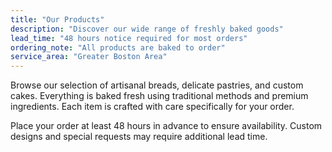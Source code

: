 ```yaml
---
title: "Our Products"
description: "Discover our wide range of freshly baked goods"
lead_time: "48 hours notice required for most orders"
ordering_note: "All products are baked to order"
service_area: "Greater Boston Area"
---
```


Browse our selection of artisanal breads, delicate pastries, and custom cakes. Everything is baked fresh using traditional methods and premium ingredients. Each item is crafted with care specifically for your order.

Place your order at least 48 hours in advance to ensure availability. Custom designs and special requests may require additional lead time.